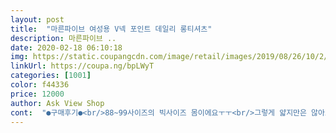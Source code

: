 ```yaml
---
layout: post 
title:  "마른파이브 여성용 V넥 포인트 데일리 롱티셔츠" 
description: 마른파이브 ..
date: 2020-02-18 06:10:18 
img: https://static.coupangcdn.com/image/retail/images/2019/08/26/10/2/8c909c23-e43e-434f-8924-b25d162c8df6.jpg 
linkUrl: https://coupa.ng/bpLWyT 
categories: [1001] 
color: f44336 
price: 12000 
author: Ask View Shop 
cont:  "●구매후기●<br/>88~99사이즈의 빅사이즈 몸이에요ㅜㅜ<br/>그렇게 얇지만은 않아요! 어짜피 겉에 뭘 걸치기도 할거라 핏도 여유있고 재질도 괜찮고 좋네요오~<br/>기본티 사고 싶어도 워낙 큰몸이라ㅋㅋㅋㅋㅋㅋㅋ<br/>블랙샀다가 생각보다 훨씬 괜찮아서 화이트도 주문했어요~ 얇다는 평이 많아서 좀 걱정했는데<br/>이 옷도 맞을까 싶어서 삿는데 엉덩이도 가려주고<br/>코트안에 가볍게 입을려고 샀는데 ㅎㅎ 원단도 괜찮고 크기는 좀 큰듯한데 만족합니다~ 또 안에 받쳐 입기 편할거같아요 ~ 좀 얇기는 한데 앞으로 입기에는 좋은거 같아요 ㅎㅎ 크기는 소파에 비교했어요~<br/>튼실한 허벅지도 왠만큼 가려주니 좋네용!<br/>팔은 완전 긴팔은 아니고 7부정도 와요<br/>흰색,검정 2벌 사서 블랙 입고 나온건데 맘에 들어서 재구매 의사 잇어용ㅋㅋ<br/>" 
---
```

